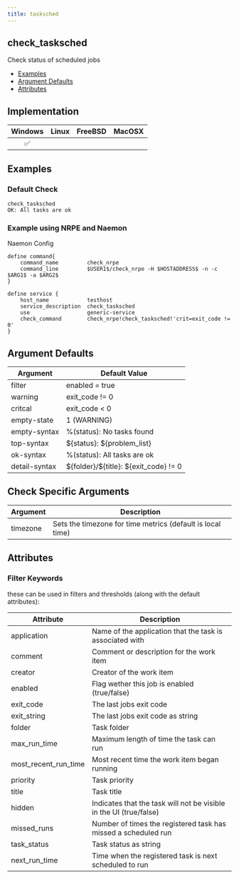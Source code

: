 ```yaml
---
title: tasksched
---
```


## check_tasksched

Check status of scheduled jobs

- [Examples](#examples)
- [Argument Defaults](#argument-defaults)
- [Attributes](#attributes)

## Implementation

| Windows            | Linux | FreeBSD | MacOSX |
|:------------------:|:-----:|:-------:|:------:|
| :white_check_mark: |       |         |        |

## Examples

### Default Check

    check_tasksched
    OK: All tasks are ok

### Example using NRPE and Naemon

Naemon Config

    define command{
        command_name         check_nrpe
        command_line         $USER1$/check_nrpe -H $HOSTADDRESS$ -n -c $ARG1$ -a $ARG2$
    }

    define service {
        host_name            testhost
        service_description  check_tasksched
        use                  generic-service
        check_command        check_nrpe!check_tasksched!'crit=exit_code != 0'
    }

## Argument Defaults

| Argument      | Default Value                            |
| ------------- | ---------------------------------------- |
| filter        | enabled = true                           |
| warning       | exit_code != 0                           |
| critcal       | exit_code < 0                            |
| empty-state   | 1 (WARNING)                              |
| empty-syntax  | %(status): No tasks found                |
| top-syntax    | \${status}: \${problem_list}             |
| ok-syntax     | %(status): All tasks are ok              |
| detail-syntax | \${folder}/\${title}: \${exit_code} != 0 |

## Check Specific Arguments

| Argument | Description                                                |
| -------- | ---------------------------------------------------------- |
| timezone | Sets the timezone for time metrics (default is local time) |

## Attributes

### Filter Keywords

these can be used in filters and thresholds (along with the default attributes):

| Attribute            | Description                                                        |
| -------------------- | ------------------------------------------------------------------ |
| application          | Name of the application that the task is associated with           |
| comment              | Comment or description for the work item                           |
| creator              | Creator of the work item                                           |
| enabled              | Flag wether this job is enabled (true/false)                       |
| exit_code            | The last jobs exit code                                            |
| exit_string          | The last jobs exit code as string                                  |
| folder               | Task folder                                                        |
| max_run_time         | Maximum length of time the task can run                            |
| most_recent_run_time | Most recent time the work item began running                       |
| priority             | Task priority                                                      |
| title                | Task title                                                         |
| hidden               | Indicates that the task will not be visible in the UI (true/false) |
| missed_runs          | Number of times the registered task has missed a scheduled run     |
| task_status          | Task status as string                                              |
| next_run_time        | Time when the registered task is next scheduled to run             |
